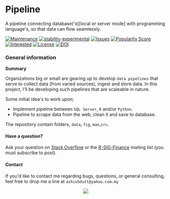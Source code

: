 # Pipeline
A pipeline connecting database('s)[local or server mode] with programming language's, so that data can flow seamlessly.

[![Maintenance](https://img.shields.io/badge/Maintained%3F-yes-green.svg)](https://github.com/duttashi/pipeliner/graphs/commit-activity) 
[![stability-experimental](https://img.shields.io/badge/stability-experimental-orange.svg)](https://github.com/duttashi/pipeliner/pulse/daily)
[![Issues](	https://img.shields.io/github/issues/duttashi/pipeliner.svg)](https://github.com/duttashi/pipeliner/issues)
[![Popularity Score](https://img.shields.io/github/forks/duttashi/pipeliner.svg)](https://github.com/duttashi/pipeliner/network/members)
[![Interested](https://img.shields.io/github/stars/duttashi/pipeliner.svg)](https://github.com/duttashi/pipeliner/stargazers)
[![License](https://img.shields.io/github/license/duttashi/pipeliner.svg)](https://github.com/duttashi/pipeliner/blob/master/LICENSE)
[![DOI](https://zenodo.org/badge/DOI/10.5281/zenodo.1433967.svg)](https://doi.org/10.5281/zenodo.1433967)

### General information

**Summary**

Organizations big or small are gearing up to develop `data pipelines` that serve to collect data (from varied sources), ingest and store data. In this project, I'll be developing such pipelines that are scaleable in nature. 

Some initial idea's to work upon;

- Implement pipeline between `SQL Server`, `R` and/or `Python`.
- Pipeline to scrape data from the web, clean it and save to database.   


The repository contain folders, `data`, `fig`, `man`,`src`.

#### Have a question?

Ask your question on [Stack Overflow](http://stackoverflow.com/questions/tagged/r)
or the [R-SIG-Finance](https://stat.ethz.ch/mailman/listinfo/r-sig-finance)
mailing list (you must subscribe to post).

#### Contact
If you'd like to contact me regarding bugs, questions, or general consulting, feel free to drop me a line at `ashishdutt@yahoo.com.my`


<p align="center">
<a href="https://www.paypal.me/ashishdutt">
<img src="https://www.paypalobjects.com/en_US/i/btn/btn_donate_LG.gif" />
</a>
</p>